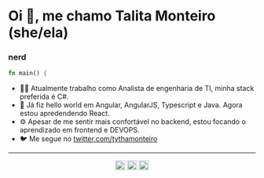 # Oi 👋, me chamo Talita Monteiro (she/ela)
### nerd

```rust
fn main() {
```

- 👨‍💻 Atualmente trabalho como Analista de engenharia de TI, minha stack preferida é C#.
- 🦀 Já fiz hello world em Angular, AngularJS, Typescript e Java. Agora estou apredendendo React. 
- ⚙️ Apesar de me sentir mais confortável no backend, estou focando o aprendizado em frontend e DEVOPS.
- 🐦 Me segue no [twitter.com/tythamonteiro](https://twitter.com/tythamonteiro)

---

<p align="center">
<a href="https://twitter.com/tythamonteiro" target="blank"><img align="center" src="https://cdn.jsdelivr.net/npm/simple-icons@3.0.1/icons/twitter.svg" alt="rochacbruno" height="20" width="20" /></a>
<a href="https://linkedin.com/in/tfpmonteiro" target="blank"><img align="center" src="https://cdn.jsdelivr.net/npm/simple-icons@3.0.1/icons/linkedin.svg" alt="rochacbruno" height="20" width="20" /></a>
<a href="https://instagram.com/taliii.ta" target="blank"><img align="center" src="https://cdn.jsdelivr.net/npm/simple-icons@3.0.1/icons/instagram.svg" alt="codeshowbr" height="20" width="20" /></a>
</p>
